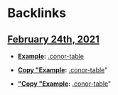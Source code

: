
# Backlinks
## [February 24th, 2021](<February 24th, 2021.md>)
- **[Example](<Example.md>):**  [.conor-table](<.conor-table.md>)

- **[Copy "Example](<Copy "Example.md>):**  [.conor-table](<.conor-table.md>)"

- **["Copy "Example](<"Copy "Example.md>):**  [.conor-table](<.conor-table.md>)"

